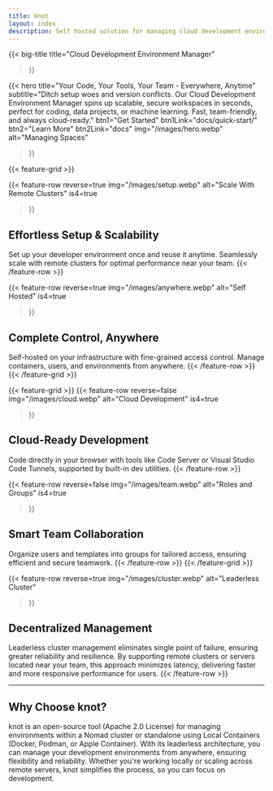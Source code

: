 ```yaml
---
title: knot
layout: index
description: Self hosted solution for managing cloud development environments.
---
```


{{< big-title
  title="Cloud Development Environment Manager"
>}}

{{< hero
  title="Your Code, Your Tools, Your Team - Everywhere, Anytime"
  subtitle="Ditch setup woes and version conflicts. Our Cloud Development Environment Manager spins up scalable, secure workspaces in seconds, perfect for coding, data projects, or machine learning. Fast, team-friendly, and always cloud-ready."
  btn1="Get Started"
  btn1Link="docs/quick-start/"
  btn2="Learn More"
  btn2Link="docs"
  img="/images/hero.webp"
  alt="Managing Spaces"
>}}

{{< feature-grid >}}

  {{< feature-row
    reverse=true
    img="/images/setup.webp"
    alt="Scale With Remote Clusters"
    is4=true
  >}}
  ## Effortless Setup & Scalability
  Set up your developer environment once and reuse it anytime. Seamlessly scale with remote clusters for optimal performance near your team.
  {{< /feature-row >}}

  {{< feature-row
    reverse=true
    img="/images/anywhere.webp"
    alt="Self Hosted"
    is4=true
  >}}
  ## Complete Control, Anywhere
  Self-hosted on your infrastructure with fine-grained access control. Manage containers, users, and environments from anywhere.
  {{< /feature-row >}}
{{< /feature-grid >}}

{{< feature-grid >}}
  {{< feature-row
    reverse=false
    img="/images/cloud.webp"
    alt="Cloud Development"
    is4=true
  >}}
  ## Cloud-Ready Development
  Code directly in your browser with tools like Code Server or Visual Studio Code Tunnels, supported by built-in dev utilities.
  {{< /feature-row >}}

  {{< feature-row
    reverse=false
    img="/images/team.webp"
    alt="Roles and Groups"
    is4=true
  >}}
  ## Smart Team Collaboration
  Organize users and templates into groups for tailored access, ensuring efficient and secure teamwork.
  {{< /feature-row >}}
{{< /feature-grid >}}

{{< feature-row
  reverse=true
  img="/images/cluster.webp"
  alt="Leaderless Cluster"
>}}
## Decentralized Management
Leaderless cluster management eliminates single point of failure, ensuring greater reliability and resilience. By supporting remote clusters or servers located near your team, this approach minimizes latency, delivering faster and more responsive performance for users.
{{< /feature-row >}}

---

## Why Choose knot?

knot is an open-source tool (Apache 2.0 License) for managing environments within a Nomad cluster or standalone using Local Containers (Docker, Podman, or Apple Container). With its leaderless architecture, you can manage your development environments from anywhere, ensuring flexibility and reliability. Whether you're working locally or scaling across remote servers, knot simplifies the process, so you can focus on development.
